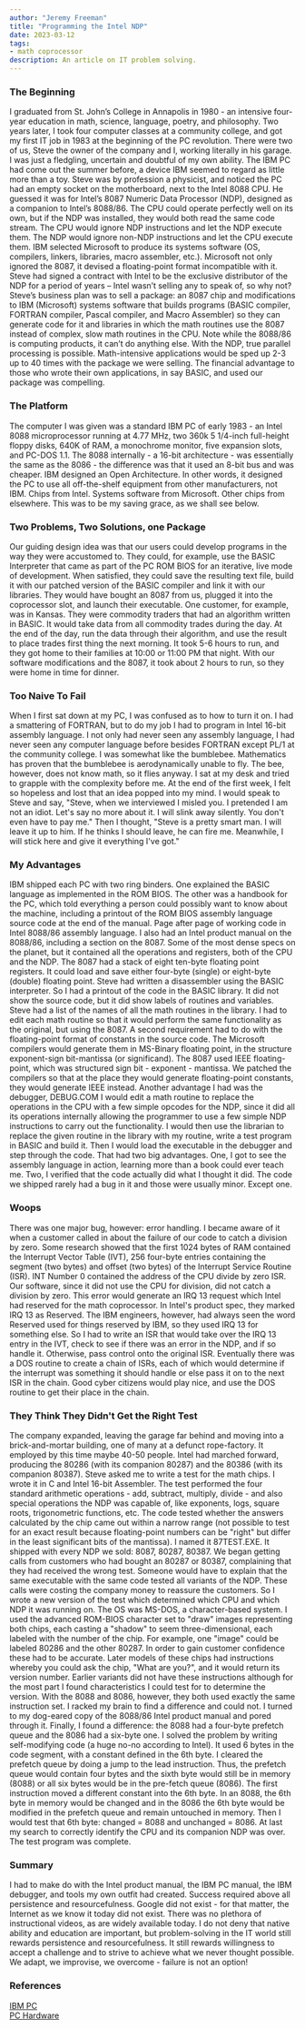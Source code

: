 ```yaml
---
author: "Jeremy Freeman"
title: "Programming the Intel NDP"
date: 2023-03-12
tags:
- math coprocessor
description: An article on IT problem solving.
---
```



### The Beginning 

I graduated from St. John’s College in Annapolis in 1980 - an intensive four-year education in math, science, language, poetry, and philosophy. Two years later, I took four computer classes at a community college, and got my first IT job in 1983 at the beginning of the PC revolution. There were two of us, Steve the owner of the company and I, working literally in his garage. I was just a fledgling, uncertain and doubtful of my own ability. The IBM PC had come out the summer before, a device IBM seemed to regard as little more than a toy. Steve was by profession a physicist, and noticed the PC had an empty socket on the motherboard, next to the Intel 8088 CPU. He guessed it was for Intel’s 8087 Numeric Data Processor (NDP), designed as a companion to Intel’s 8088/86. The CPU could operate perfectly well on its own, but if the NDP was installed, they would both read the same code stream. The CPU would ignore NDP instructions and let the NDP execute them. The NDP would ignore non-NDP instructions and let the CPU execute them. IBM selected Microsoft to produce its systems software (OS, compilers, linkers, libraries, macro assembler, etc.). Microsoft not only ignored the 8087, it devised a floating-point format incompatible with it. Steve had signed a contract with Intel to be the exclusive distributor of the NDP for a period of years – Intel wasn’t selling any to speak of, so why not? Steve’s business plan was to sell a package: an 8087 chip and modifications to IBM (Microsoft) systems software that builds programs (BASIC compiler, FORTRAN compiler, Pascal compiler, and Macro Assembler) so they can generate code for it and libraries in which the math routines use the 8087 instead of complex, slow math routines in the CPU. Note while the 8088/86 is computing products, it can’t do anything else. With the NDP, true parallel processing is possible. Math-intensive applications would be sped up 2-3 up to 40 times with the package we were selling. The financial advantage to those who wrote their own applications, in say BASIC, and used our package was compelling.

### The Platform
The computer I was given was a standard IBM PC of early 1983 - an Intel 8088 microprocessor running at 4.77 MHz, two 360k 5 1/4-inch full-height floppy disks, 640K of RAM, a monochrome monitor, five expansion slots, and PC-DOS 1.1. The 8088 internally - a 16-bit architecture - was essentially the same as the 8086 - the difference was that it used an 8-bit bus and was cheaper. IBM designed an Open Architecture. In other words, it designed the PC to use all off-the-shelf equipment from other manufacturers, not IBM. Chips from Intel. Systems software from Microsoft. Other chips from elsewhere. This was to be my saving grace, as we shall see below.

### Two Problems, Two Solutions, one Package
Our guiding design idea was that our users could develop programs in the way they were accustomed to. They could, for example, use the BASIC Interpreter that came as part of the PC ROM BIOS for an iterative, live mode of development. When satisfied, they could save the resulting text file, build it with our patched version of the BASIC compiler and link it with our libraries. They would have bought an 8087 from us, plugged it into the coprocessor slot, and launch their executable. One customer, for example, was in Kansas. They were commodity traders that had an algorithm written in BASIC. It would take data from all commodity trades during the day. At the end of the day, run the data through their algorithm, and use the result to place trades first thing the next morning. It took 5-6 hours to run, and they got home to their families at 10:00 or 11:00 PM that night. With our software modifications and the 8087, it took about 2 hours to run, so they were home in time for dinner.

### Too Naive To Fail
When I first sat down at my PC, I was confused as to how to turn it on. I had a smattering of FORTRAN, but to do my job I had to program in Intel 16-bit assembly language. I not only had never seen any assembly language, I had never seen any computer language before besides FORTRAN except PL/1 at the community college. I was somewhat like the bumblebee. Mathematics has proven that the bumblebee is aerodynamically unable to fly. The bee, however, does not know math, so it flies anyway. I sat at my desk and tried to grapple with the complexity before me. At the end of the first week, I felt so hopeless and lost that an idea popped into my mind. I would speak to Steve and say, "Steve, when we interviewed I misled you. I pretended I am not an idiot. Let's say no more about it. I will slink away silently. You don't even have to pay me." Then I thought, "Steve is a pretty smart man. I will leave it up to him. If he thinks I should leave, he can fire me. Meanwhile, I will stick here and give it everything I've got."

### My Advantages
IBM shipped each PC with two ring binders. One explained the BASIC language as implemented in the ROM BIOS. The other was a handbook for the PC, which told everything a person could possibly want to know about the machine, including a printout of the ROM BIOS assembly language source code at the end of the manual. Page after page of working code in Intel 8088/86 assembly language. I also had an Intel product manual on the 8088/86, including a section on the 8087. Some of the most dense specs on the planet, but it contained all the operations and registers, both of the CPU and the NDP. The 8087 had a stack of eight ten-byte floating point registers. It could load and save either four-byte (single) or eight-byte (double) floating point. Steve had written a disassembler using the BASIC interpreter. So I had a printout of the code in the BASIC library. It did not show the source code, but it did show labels of routines and variables. Steve had a list of the names of all the math routines in the library. I had to edit each math routine so that it would perform the same functionality as the original, but using the 8087. A second requirement had to do with the floating-point format of constants in the source code. The Microsoft compilers would generate them in MS-Binary floating point, in the structure exponent-sign bit-mantissa (or significand). The 8087 used IEEE floating-point, which was structured sign bit - exponent - mantissa. We patched the compilers so that at the place they would generate floating-point constants, they would generate IEEE instead. Another advantage I had was the debugger, DEBUG.COM I would edit a math routine to replace the operations in the CPU with a few simple opcodes for the NDP, since it did all its operations internally allowing the programmer to use a few simple NDP instructions to carry out the functionality. I would then use the librarian to replace the given routine in the library with my routine, write a test program in BASIC and build it. Then I would load the executable in the debugger and step through the code. That had two big advantages. One, I got to see the assembly language in action, learning more than a book could ever teach me. Two, I verified that the code actually did what I thought it did. The code we shipped rarely had a bug in it and those were usually minor. Except one.

### Woops
There was one major bug, however: error handling. I became aware of it when a customer called in about the failure of our code to catch a division by zero. Some research showed that the first 1024 bytes of RAM contained the Interrupt Vector Table (IVT), 256 four-byte entries containing the segment (two bytes) and offset (two bytes) of the Interrupt Service Routine (ISR). INT Number 0 contained the address of the CPU divide by zero ISR. Our software, since it did not use the CPU for division, did not catch a division by zero. This error would generate an IRQ 13 request which Intel had reserved for the math coprocessor. In Intel's product spec, they marked IRQ 13 as Reserved. The IBM engineers, however, had always seen the word Reserved used for things reserved by IBM, so they used IRQ 13 for something else. So I had to write an ISR that would take over the IRQ 13 entry in the IVT, check to see if there was an error in the NDP, and if so handle it. Otherwise, pass control onto the original ISR. Eventually there was a DOS routine to create a chain of ISRs, each of which would determine if the interrupt was something it should handle or else pass it on to the next ISR in the chain. Good cyber citizens would play nice, and use the DOS routine to get their place in the chain.

### They Think They Didn't Get the Right Test
The company expanded, leaving the garage far behind and moving into a brick-and-mortar building, one of many at a defunct rope-factory. It employed by this time maybe 40-50 people. Intel had marched forward, producing the 80286 (with its companion 80287) and the 80386 (with its companion 80387). Steve asked me to write a test for the math chips. I wrote it in C and Intel 16-bit Assembler. The test performed the four standard arithmetic operations - add, subtract, multiply, divide - and also special operations the NDP was capable of, like exponents, logs, square roots, trigonometric functions, etc. The code tested whether the answers calculated by the chip came out within a narrow range (not possible to test for an exact result because floating-point numbers can be "right" but differ in the least significant bits of the mantissa). I named it 87TEST.EXE. It shipped with every NDP we sold: 8087, 80287, 80387. We began getting calls from customers who had bought an 80287 or 80387, complaining that they had received the wrong test. Someone would have to explain that the same executable with the same code tested all variants of the NDP. These calls were costing the company money to reassure the customers. So I wrote a new version of the test which determined which CPU and which NDP it was running on. The OS was MS-DOS, a character-based system. I used the advanced ROM-BIOS character set to "draw" images representing both chips, each casting a "shadow" to seem three-dimensional, each labeled with the number of the chip. For example, one "image" could be labeled 80286 and the other 80287. In order to gain customer confidence these had to be accurate. Later models of these chips had instructions whereby you could ask the chip, "What are you?", and it would return its version number. Earlier variants did not have these instructions although for the most part I found characteristics I could test for to determine the version. With the 8088 and 8086, however, they both used exactly the same instruction set. I racked my brain to find a difference and could not. I turned to my dog-eared copy of the 8088/86 Intel product manual and pored through it. Finally, I found a difference: the 8088 had a four-byte prefetch queue and the 8086 had a six-byte one. I solved the problem by writing self-modifying code (a huge no-no according to Intel). It used 6 bytes in the code segment, with a constant defined in the 6th byte. I cleared the prefetch queue by doing a jump to the lead instruction. Thus, the prefetch queue would contain four bytes and the sixth byte would still be in memory (8088) or all six bytes would be in the pre-fetch queue (8086). The first instruction moved a different constant into the 6th byte. In an 8088, the 6th byte in memory would be changed and in the 8086 the 6th byte would be modified in the prefetch queue and remain untouched in memory. Then I would test that 6th byte: changed = 8088 and unchanged = 8086. At last my search to correctly identify the CPU and its companion NDP was over. The test program was complete.
### Summary
I had to make do with the Intel product manual, the IBM PC manual, the IBM debugger, and tools my own outfit had created. Success required above all persistence and resourcefulness. Google did not exist - for that matter, the Internet as we know it today did not exist. There was no plethora of instructional videos, as are widely available today. I do not deny that native ability and education are important, but problem-solving in the IT world still rewards persistence and resourcefulness. It still rewards willingness to accept a challenge and to strive to achieve what we never thought possible. We adapt, we improvise, we overcome - failure is not an option!

### References
[IBM PC](https://en.wikipedia.org/wiki/IBM_Personal_Computer)<br>
[PC Hardware](http://philipstorr.id.au/pcbook/book2/irq.htm)
